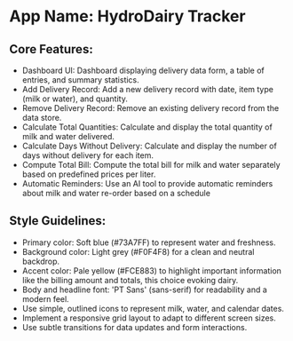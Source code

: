 # **App Name**: HydroDairy Tracker

## Core Features:

- Dashboard UI: Dashboard displaying delivery data form, a table of entries, and summary statistics.
- Add Delivery Record: Add a new delivery record with date, item type (milk or water), and quantity.
- Remove Delivery Record: Remove an existing delivery record from the data store.
- Calculate Total Quantities: Calculate and display the total quantity of milk and water delivered.
- Calculate Days Without Delivery: Calculate and display the number of days without delivery for each item.
- Compute Total Bill: Compute the total bill for milk and water separately based on predefined prices per liter.
- Automatic Reminders: Use an AI tool to provide automatic reminders about milk and water re-order based on a schedule

## Style Guidelines:

- Primary color: Soft blue (#73A7FF) to represent water and freshness.
- Background color: Light grey (#F0F4F8) for a clean and neutral backdrop.
- Accent color: Pale yellow (#FCE883) to highlight important information like the billing amount and totals, this choice evoking dairy.
- Body and headline font: 'PT Sans' (sans-serif) for readability and a modern feel.
- Use simple, outlined icons to represent milk, water, and calendar dates.
- Implement a responsive grid layout to adapt to different screen sizes.
- Use subtle transitions for data updates and form interactions.